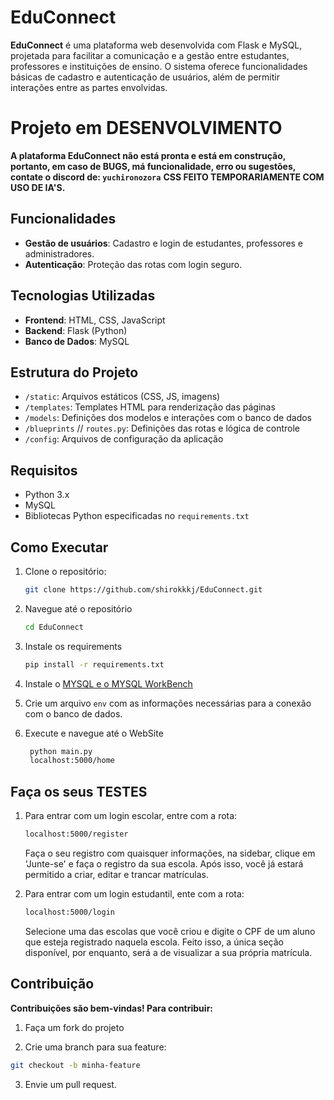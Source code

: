 # EduConnect

**EduConnect** é uma plataforma web desenvolvida com Flask e MySQL, projetada para facilitar a comunicação e a gestão entre estudantes, professores e instituições de ensino. O sistema oferece funcionalidades básicas de cadastro e autenticação de usuários, além de permitir interações entre as partes envolvidas.

# Projeto em DESENVOLVIMENTO
**A plataforma EduConnect não está pronta e está em construção, portanto, em caso de BUGS, má funcionalidade, erro ou sugestões, contate o discord de: `yuchironozora`** **CSS FEITO TEMPORARIAMENTE COM USO DE IA'S.**

## Funcionalidades

- **Gestão de usuários**: Cadastro e login de estudantes, professores e administradores.
- **Autenticação**: Proteção das rotas com login seguro.

## Tecnologias Utilizadas

- **Frontend**: HTML, CSS, JavaScript
- **Backend**: Flask (Python)
- **Banco de Dados**: MySQL

## Estrutura do Projeto

- `/static`: Arquivos estáticos (CSS, JS, imagens)
- `/templates`: Templates HTML para renderização das páginas
- `/models`: Definições dos modelos e interações com o banco de dados
- `/blueprints` // `routes.py`: Definições das rotas e lógica de controle
- `/config`: Arquivos de configuração da aplicação

## Requisitos

- Python 3.x
- MySQL
- Bibliotecas Python especificadas no `requirements.txt`

## Como Executar

1. Clone o repositório:
   ```bash
   git clone https://github.com/shirokkkj/EduConnect.git
   ```
2. Navegue até o repositório
   ```bash
   cd EduConnect
   ```
3. Instale os requirements
   ```bash
   pip install -r requirements.txt
   ```

4. Instale o [MYSQL e o MYSQL WorkBench](https://dev.mysql.com/downloads/installer/)


5. Crie um arquivo ``env`` com as informações necessárias para a conexão com o banco de dados.

6. Execute e navegue até o WebSite
     ```bash
      python main.py
      localhost:5000/home
    ```

## Faça os seus TESTES
1. Para entrar com um login escolar, entre com a rota:
   ```bash
   localhost:5000/register
   ```
   Faça o seu registro com quaisquer informações, na sidebar, clique em 'Junte-se' e faça o registro da sua escola. Após isso, você já estará permitido a criar, editar e trancar matrículas.

2. Para entrar com um login estudantil, ente com a rota:
   ```bash
   localhost:5000/login
   ```
   Selecione uma das escolas que você criou e digite o CPF de um aluno que esteja registrado naquela escola. Feito isso, a única seção disponível, por enquanto, será a de visualizar a sua própria matrícula.
   


## Contribuição
**Contribuições são bem-vindas! Para contribuir:**

1. Faça um fork do projeto

2. Crie uma branch para sua feature:

```bash
git checkout -b minha-feature
```
3. Envie um pull request.
